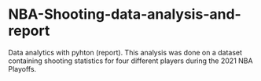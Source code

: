 # NBA-Shooting-data-analysis-and-report
Data analytics with pyhton (report). This analysis was done on a dataset containing shooting statistics for four different players during the 2021 NBA Playoffs.
